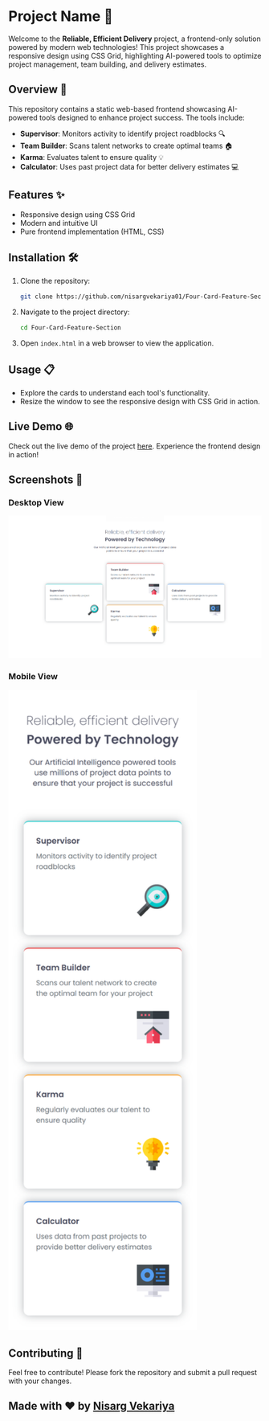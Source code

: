 # Project Name 🚀

Welcome to the **Reliable, Efficient Delivery** project, a frontend-only solution powered by modern web technologies! This project showcases a responsive design using CSS Grid, highlighting AI-powered tools to optimize project management, team building, and delivery estimates.

## Overview 🌟

This repository contains a static web-based frontend showcasing AI-powered tools designed to enhance project success. The tools include:

- **Supervisor**: Monitors activity to identify project roadblocks 🔍
- **Team Builder**: Scans talent networks to create optimal teams 🏠
- **Karma**: Evaluates talent to ensure quality 💡
- **Calculator**: Uses past project data for better delivery estimates 💻

## Features ✨

- Responsive design using CSS Grid
- Modern and intuitive UI
- Pure frontend implementation (HTML, CSS)

## Installation 🛠️

1. Clone the repository:
   ```bash
   git clone https://github.com/nisargvekariya01/Four-Card-Feature-Section
   ```
2. Navigate to the project directory:
   ```bash
   cd Four-Card-Feature-Section
   ```
3. Open `index.html` in a web browser to view the application.

## Usage 📋

- Explore the cards to understand each tool's functionality.
- Resize the window to see the responsive design with CSS Grid in action.

## Live Demo 🌐

Check out the live demo of the project [here](https://four-card-feature-section-eight-psi.vercel.app/). Experience the frontend design in action!

## Screenshots 📸

### Desktop View
<img src="preview_desktop.png" alt="Desktop Screenshot" width=750px> <br>

### Mobile View
<img src="preview_mobile.png" alt="Mobile Screenshot" width=375px> <br>

## Contributing 🤝

Feel free to contribute! Please fork the repository and submit a pull request with your changes.

## Made with ❤️ by [Nisarg Vekariya](https://github.com/nisargvekariya01)
